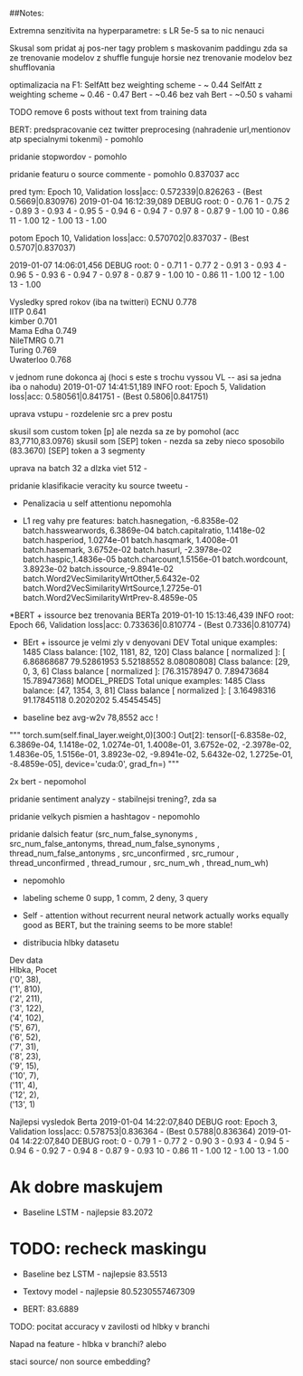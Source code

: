 
##Notes:

Extremna senzitivita na hyperparametre:
s LR 5e-5 sa to nic nenauci     

Skusal som pridat aj pos-ner tagy
problem s maskovanim paddingu
zda sa ze trenovanie modelov z shuffle funguje horsie nez trenovanie modelov bez shufflovania

optimalizacia na F1:
SelfAtt bez weighting scheme - ~ 0.44
SelfAtt z weighting scheme ~ 0.46 - 0.47
Bert - ~0.46 bez vah
Bert - ~0.50 s vahami

TODO remove 6 posts without text from training data


BERT:
predspracovanie cez twitter preprocesing (nahradenie url,mentionov atp specialnymi tokenmi) - pomohlo

pridanie stopwordov - pomohlo

pridanie featuru o source commente - pomohlo 0.837037 acc

pred tym:
Epoch 10, Validation loss|acc: 0.572339|0.826263 - (Best 0.5669|0.830976)
2019-01-04 16:12:39,089 DEBUG root: 0 - 0.76
1 - 0.75
2 - 0.89
3 - 0.93
4 - 0.95
5 - 0.94
6 - 0.94
7 - 0.97
8 - 0.87
9 - 1.00
10 - 0.86
11 - 1.00
12 - 1.00
13 - 1.00

potom 
Epoch 10, Validation loss|acc: 0.570702|0.837037 - (Best 0.5707|0.837037)


2019-01-07 14:06:01,456 DEBUG root: 0 - 0.71
1 - 0.77
2 - 0.91
3 - 0.93
4 - 0.96
5 - 0.93
6 - 0.94
7 - 0.97
8 - 0.87
9 - 1.00
10 - 0.86
11 - 1.00
12 - 1.00
13 - 1.00

Vysledky spred  rokov (iba na twitteri)
ECNU 	0.778 	
IITP 	0.641 	
kimber 	0.701 	
Mama Edha 	0.749 	
NileTMRG 	0.71 	
Turing 	0.769 	
Uwaterloo 	0.768 	


v jednom rune dokonca aj (hoci s este s trochu vyssou VL -- asi sa jedna iba o nahodu)
2019-01-07 14:41:51,189 INFO root: Epoch 5, Validation loss|acc: 0.580561|0.841751 - (Best 0.5806|0.841751)

uprava vstupu - rozdelenie src a prev postu

skusil som custom token \[p\] ale nezda sa ze by pomohol (acc 83,7710,83.0976) 
skusil som \[SEP\] token - nezda sa zeby nieco sposobilo (83.3670)
\[SEP\] token a 3 segmenty

uprava na batch 32 a dlzka viet 512 - 

pridanie klasifikacie veracity ku source tweetu - 



* Penalizacia u self attentionu nepomohla


* L1 reg vahy pre features:
batch.hasnegation, -6.8358e-02
batch.hasswearwords,  6.3869e-04
batch.capitalratio,  1.1418e-02
batch.hasperiod, 1.0274e-01
batch.hasqmark,  1.4008e-01
batch.hasemark, 3.6752e-02
batch.hasurl, -2.3978e-02
batch.haspic,1.4836e-05
batch.charcount,1.5156e-01
batch.wordcount, 3.8923e-02
batch.issource,-9.8941e-02
batch.Word2VecSimilarityWrtOther,5.6432e-02
batch.Word2VecSimilarityWrtSource,1.2725e-01
batch.Word2VecSimilarityWrtPrev-8.4859e-05

*BERT + issource bez trenovania BERTa
2019-01-10 15:13:46,439 INFO root: Epoch 66, Validation loss|acc: 0.733636|0.810774 - (Best 0.7336|0.810774)

* BErt + issource je velmi zly v denyovani
DEV
Total unique examples: 1485
Class balance: [102, 1181, 82, 120]
Class balance [ normalized ]: [ 6.86868687 79.52861953  5.52188552  8.08080808]
Class balance: [29, 0, 3, 6]
Class balance [ normalized ]: [76.31578947  0.          7.89473684 15.78947368]
MODEL_PREDS
Total unique examples: 1485
Class balance: [47, 1354, 3, 81]
Class balance [ normalized ]: [ 3.16498316 91.17845118  0.2020202   5.45454545]


* baseline bez avg-w2v
78,8552 acc !

"""
torch.sum(self.final_layer.weight,0)[300:]
Out[2]: 
tensor([-6.8358e-02,  6.3869e-04,  1.1418e-02,  1.0274e-01,  1.4008e-01,
         3.6752e-02, -2.3978e-02,  1.4836e-05,  1.5156e-01,  3.8923e-02,
        -9.8941e-02,  5.6432e-02,  1.2725e-01, -8.4859e-05], device='cuda:0',
       grad_fn=<SliceBackward>)
"""

2x bert - nepomohol

pridanie sentiment analyzy -  stabilnejsi trening?, zda sa 

pridanie velkych pismien a hashtagov - nepomohlo

pridanie dalsich featur (src_num_false_synonyms	, src_num_false_antonyms,
 thread_num_false_synonyms	, thread_num_false_antonyms	,
  src_unconfirmed	, src_rumour	, thread_unconfirmed	, 
  thread_rumour	, src_num_wh	, thread_num_wh)
- nepomohlo


* labeling scheme
0 supp, 1 comm, 2 deny, 3 query


* Self - attention without recurrent neural network actually works equally good as BERT, but the training seems to be more stable!

* distribucia hlbky datasetu

Dev data  
 Hlbka, Pocet  
('0', 38),  
('1', 810),  
('2', 211),  
('3', 122),  
('4', 102),  
('5', 67),  
('6', 52),  
('7', 31),  
('8', 23),  
('9', 15),  
('10', 7),  
('11', 4),  
('12', 2),  
('13', 1)  

Najlepsi vysledok Berta
2019-01-04 14:22:07,840 DEBUG root: Epoch 3, Validation loss|acc: 0.578753|0.836364 - (Best 0.5788|0.836364)
2019-01-04 14:22:07,840 DEBUG root: 0 - 0.79
1 - 0.77
2 - 0.90
3 - 0.93
4 - 0.94
5 - 0.94
6 - 0.92
7 - 0.94
8 - 0.87
9 - 0.93
10 - 0.86
11 - 1.00
12 - 1.00
13 - 1.00
# Ak dobre maskujem
* Baseline LSTM - najlepsie 83.2072

# TODO: recheck maskingu
* Baseline bez LSTM - najlepsie 83.5513
* Textovy model - najlepsie 80.5230557467309


* BERT: 83.6889

TODO: pocitat accuracy v zavilosti od hlbky v branchi

Napad na feature - hlbka v branchi? alebo

 staci source/ non source embedding?